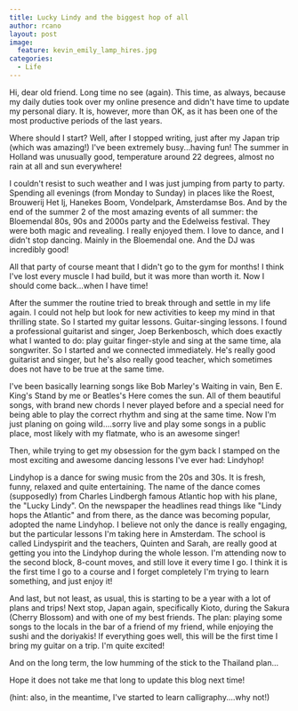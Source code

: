 ```yaml
---
title: Lucky Lindy and the biggest hop of all
author: rcano
layout: post
image:
  feature: kevin_emily_lamp_hires.jpg
categories:
  - Life
---
```


Hi, dear old friend. Long time no see (again). This time, as always, because my
daily duties took over my online presence and didn't have time to update my
personal diary. It is, however, more than OK, as it has been one of the most
productive periods of the last years.

Where should I start? Well, after I stopped writing, just after my Japan trip
(which was amazing!) I've been extremely busy...having fun! The summer in
Holland was unusually good, temperature around 22 degrees, almost no rain at all
and sun everywhere!

I couldn't resist to such weather and I was just jumping from party to party.
Spending all evenings (from Monday to Sunday) in places like the Roest,
Brouwerij Het Ij, Hanekes Boom, Vondelpark, Amsterdamse Bos. And by the end of
the summer 2 of the most amazing events of all summer: the Bloemendal 80s, 90s
and 2000s party and the Edelweiss festival. They were both magic and revealing.
I really enjoyed them. I love to dance, and I didn't stop dancing. Mainly in the
Bloemendal one. And the DJ was incredibly good!

All that party of course meant that I didn't go to the gym for months! I think
I've lost every muscle I had build, but it was more than worth it. Now I should
come back...when I have time!

After the summer the routine tried to break through and settle in my life again.
I could not help but look for new activities to keep my mind in that thrilling
state. So I started my guitar lessons. Guitar-singing lessons. I found a
professional guitarist and singer, Joep Berkenbosch, which does exactly what I
wanted to do: play guitar finger-style and sing at the same time, ala
songwriter. So I started and we connected immediately. He's really good
guitarist and singer, but he's also really good teacher, which sometimes does
not have to be true at the same time.

I've been basically learning songs like Bob Marley's Waiting in vain, Ben E.
King's Stand by me or Beatles's Here comes the sun. All of them beautiful songs,
with brand new chords I never played before and a special need for being able to
play the correct rhythm and sing at the same time. Now I'm just planing on going
wild....sorry live and play some songs in a public place, most likely with my
flatmate, who is an awesome singer!

Then, while trying to get my obsession for the gym back I stamped on the most
exciting and awesome dancing lessons I've ever had: Lindyhop!

Lindyhop is a dance for swing music from the 20s and 30s. It is fresh, funny,
relaxed and quite entertaining. The name of the dance comes (supposedly) from
Charles Lindbergh famous Atlantic hop with his plane, the "Lucky Lindy". On the
newspaper the headlines read things like "Lindy hops the Atlantic" and from
there, as the dance was becoming popular, adopted the name Lindyhop. I believe
not only the dance is really engaging, but the particular lessons I'm taking
here in Amsterdam. The school is called Lindyspirit and the teachers, Quinten
and Sarah, are really good at getting you into the Lindyhop during the whole
lesson. I'm attending now to the second block, 8-count moves, and still love it
every time I go. I think it is the first time I go to a course and I forget
completely I'm trying to learn something, and just enjoy it!

And last, but not least, as usual, this is starting to be a year with a lot of
plans and trips! Next stop, Japan again, specifically Kioto, during the Sakura
(Cherry Blossom) and with one of my best friends. The plan: playing some songs
to the locals in the bar of a friend of my friend, while enjoying the sushi and
the doriyakis! If everything goes well, this will be the first time I bring my
guitar on a trip. I'm quite excited!

And on the long term, the low humming of the stick to the Thailand plan...

Hope it does not take me that long to update this blog next time!

(hint: also, in the meantime, I've started to learn calligraphy....why not!)
